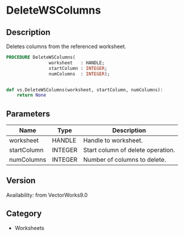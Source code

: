 # DeleteWSColumns

## Description
Deletes columns from the referenced worksheet.

```pascal
PROCEDURE DeleteWSColumns(
				worksheet   : HANDLE;
				startColumn : INTEGER;
				numColumns  : INTEGER);
```

```python

def vs.DeleteWSColumns(worksheet, startColumn, numColumns):
    return None
```

## Parameters
|Name|Type|Description|
|---|---|---|
|worksheet|HANDLE|Handle to worksheet.|
|startColumn|INTEGER|Start column of delete operation.|
|numColumns|INTEGER|Number of columns to delete.|

## Version
Availability: from VectorWorks9.0
## Category
* Worksheets

